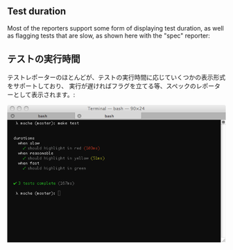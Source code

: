 <h2 id="test-duration">Test duration</h2>

  Most of the reporters support some form of displaying
  test duration, as well as flagging tests that are slow,
  as shown here with the "spec" reporter:

<h2 id="test-duration">テストの実行時間</h2>

  テストレポーターのほとんどが、テストの実行時間に応じていくつかの表示形式をサポートしており、
  実行が遅ければフラグを立てる等、スペックのレポーターとして表示されます。:

   ![test duration](images/reporter-spec-duration.png)
